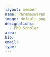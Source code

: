 ```yaml
---
layout: member
name: Parameswaran
image: default.png
designations: 
  - PhD Scholar
area:
bio:
email:
type: 
---
```

